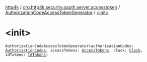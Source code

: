 [http4k](../../index.md) / [org.http4k.security.oauth.server.accesstoken](../index.md) / [AuthorizationCodeAccessTokenGenerator](index.md) / [&lt;init&gt;](./-init-.md)

# &lt;init&gt;

`AuthorizationCodeAccessTokenGenerator(authorizationCodes: `[`AuthorizationCodes`](../../org.http4k.security.oauth.server/-authorization-codes/index.md)`, accessTokens: `[`AccessTokens`](../../org.http4k.security.oauth.server/-access-tokens/index.md)`, clock: `[`Clock`](https://docs.oracle.com/javase/9/docs/api/java/time/Clock.html)`, idTokens: `[`IdTokens`](../../org.http4k.security.oauth.server/-id-tokens/index.md)`)`